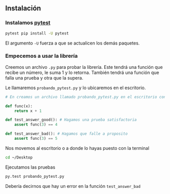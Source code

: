 ## Instalación


### Instalamos [pytest](http://pytest.org/latest/getting-started.html)
```sh
pytest pip install -U pytest
```
El argumento `-U` fuerza a que se actualicen los demás paquetes.


### Empecemos a usar la librería

Creemos un archivo `.py` para probar la librería. Este tendrá una función que recibe un número, le suma 1 y lo retorna.
También tendrá una función que falla una prueba y otra que la supera.

Le llamaremos `probando_pytest.py` y lo ubicaremos en el escritorio.

```python
# En creamos un archivo llamado probando_pytest.py en el escritorio con este código dentro

def func(x):
    return x + 1

def test_answer_good(): # Hagamos una prueba satisfactoria
	assert func(3) == 4

def test_answer_bad(): # Hagamos que falle a proposito
    assert func(3) == 5
```

Nos movemos al escritorio o a donde lo hayas puesto con la terminal
```sh
cd ~/Desktop
```

Ejecutamos las pruebas
```sh
py.test probando_pytest.py
```
Debería decirnos que hay un error en la función `test_answer_bad`

